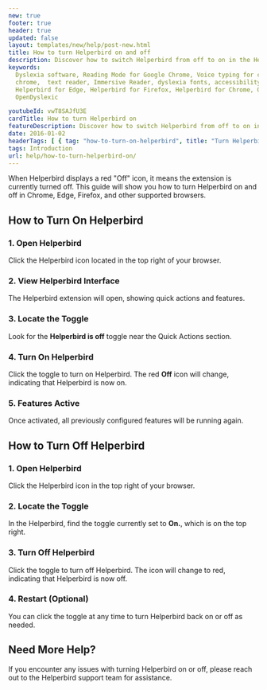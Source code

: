 ```yaml
---
new: true
footer: true
header: true
updated: false
layout: templates/new/help/post-new.html
title: How to turn Helperbird on and off
description: Discover how to switch Helperbird from off to on in the Helperbird extension.
keywords:
  Dyslexia software, Reading Mode for Google Chrome, Voice typing for chrome, Text to speech for
  chrome,  text reader, Immersive Reader, dyslexia fonts, accessibility software, dyslexia software,
  Helperbird for Edge, Helperbird for Firefox, Helperbird for Chrome, Opendyslexic for Chrome,
  OpenDyslexic

youtubeId: vwT8SAJfU3E
cardTitle: How to turn Helperbird on
featureDescription: Discover how to switch Helperbird from off to on in the Helperbird extension.
date: 2016-01-02
headerTags: [ { tag: "how-to-turn-on-helperbird", title: "Turn Helperbird On" },{ tag: "how-to-turn-off-helperbird", title: "Turn Helperbird Off"  }]  
tags: Introduction
url: help/how-to-turn-helperbird-on/
---
```





When Helperbird displays a red "Off" icon, it means the extension is currently turned off. This guide will show you how to turn Helperbird on and off in Chrome, Edge, Firefox, and other supported browsers.

## How to Turn On Helperbird

### 1. Open Helperbird

Click the Helperbird icon located in the top right of your browser.

### 2. View Helperbird Interface

The Helperbird extension will open, showing quick actions and features.

### 3. Locate the Toggle

Look for the **Helperbird is off** toggle near the Quick Actions section.

### 4. Turn On Helperbird
Click the toggle to turn on Helperbird. The red **Off** icon will change, indicating that Helperbird is now on.

### 5. Features Active

Once activated, all previously configured features will be running again.




## How to Turn Off Helperbird

### 1. Open Helperbird

Click the Helperbird icon in the top right of your browser.

### 2. Locate the Toggle

In the Helperbird, find the toggle currently set to **On.**, which is on the top right.

### 3. Turn Off Helperbird

Click the toggle to turn off Helperbird. The icon will change to red, indicating that Helperbird is now off.

### 4. Restart (Optional)

You can click the toggle at any time to turn Helperbird back on or off as needed.

## Need More Help?
If you encounter any issues with turning Helperbird on or off, please reach out to the Helperbird support team for assistance.
